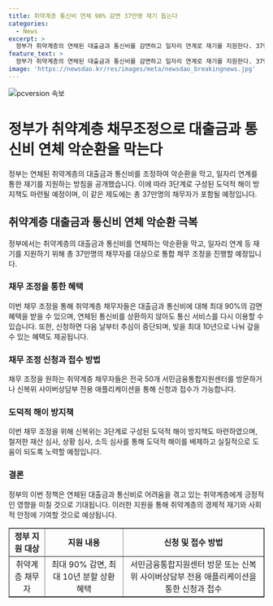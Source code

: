 ```yaml
---
title: 취약계층 통신비 연체 90% 감면 37만명 재기 돕는다
categories:
  - News
excerpt: >
  정부가 취약계층의 연체된 대출금과 통신비를 감면하고 일자리 연계로 재기를 지원한다. 37만명의 연체 통신채무자가 최대 90% 감면을 받을 수 있으며, 일반 채무자는 30% 면제, 알뜰폰이나 휴대폰 결제사 이용자는 최대 70% 감면 가능하다. 채무 조정으로 3개월 이상 연체하더라도 통신 서비스를 이용할 수 있고, 추심이 중단되며 빚은 최대 10년으로 나누어 상환 가능하다. 50개 지원센터를 방문하거나 앱을 통해 신청이 가능하며, 도덕적 해이 방지책도 마련되었다.
feature_text: >
  정부가 취약계층의 연체된 대출금과 통신비를 감면하고 일자리 연계로 재기를 지원한다. 37만명의 연체 통신채무자가 최대 90% 감면을 받을 수 있으며, 일반 채무자는 30% 면제, 알뜰폰이나 휴대폰 결제사 이용자는 최대 70% 감면 가능하다. 채무 조정으로 3개월 이상 연체하더라도 통신 서비스를 이용할 수 있고, 추심이 중단되며 빚은 최대 10년으로 나누어 상환 가능하다. 50개 지원센터를 방문하거나 앱을 통해 신청이 가능하며, 도덕적 해이 방지책도 마련되었다.
image: 'https://newsdao.kr/res/images/meta/newsdao_breakingnews.jpg'
---
```


<p><img src="https://newsdao.kr/res/images/meta/newsdao_breakingnews.jpg" alt="pcversion 속보" /></p>

<h1>정부가 취약계층 채무조정으로 대출금과 통신비 연체 악순환을 막는다</h1>

<p data-ke-size="size16">정부는 연체된 취약계층의 대출금과 통신비를 조정하여 악순환을 막고, 일자리 연계를 통한 재기를 지원하는 방침을 공개했습니다. 이에 따라 3단계로 구성된 도덕적 해이 방지책도 마련될 예정이며, 이 같은 제도에는 총 37만명의 채무자가 포함될 예정입니다.</p>

<h2 data-ke-size="size26">취약계층 대출금과 통신비 연체 악순환 극복</h2>

<p data-ke-size="size16">정부에서는 취약계층의 대출금과 통신비를 연체하는 악순환을 막고, 일자리 연계 등 재기를 지원하기 위해 총 37만명의 채무자를 대상으로 통합 채무 조정을 진행할 예정입니다.</p>

<h3>채무 조정을 통한 혜택</h3>

<p data-ke-size="size16">이번 채무 조정을 통해 취약계층 채무자들은 대출금과 통신비에 대해 최대 90%의 감면 혜택을 받을 수 있으며, 연체된 통신비를 상환하지 않아도 통신 서비스를 다시 이용할 수 있습니다. 또한, 신청하면 다음 날부터 추심이 중단되며, 빚을 최대 10년으로 나눠 갚을 수 있는 혜택도 제공됩니다.</p>

<h3>채무 조정 신청과 접수 방법</h3>

<p data-ke-size="size16">채무 조정을 원하는 취약계층 채무자들은 전국 50개 서민금융통합지원센터를 방문하거나 신복위 사이버상담부 전용 애플리케이션을 통해 신청과 접수가 가능합니다.</p>

<h3>도덕적 해이 방지책</h3>

<p data-ke-size="size16">이번 채무 조정을 위해 신복위는 3단계로 구성된 도덕적 해이 방지책도 마련하였으며, 철저한 재산 심사, 상황 심사, 소득 심사를 통해 도덕적 해이를 배제하고 실질적으로 도움이 되도록 노력할 예정입니다.</p>

<h3>결론</h3>

<p data-ke-size="size16">정부의 이번 정책은 연체된 대출금과 통신비로 어려움을 겪고 있는 취약계층에게 긍정적인 영향을 미칠 것으로 기대됩니다. 이러한 지원을 통해 취약계층의 경제적 재기와 사회적 안정에 기여할 것으로 예상됩니다.</p>

<table border="1" style="width: 100%;">
<tbody>
<tr>
<td style="text-align: center; height: 17px;"><b>정부 지원 대상</b></td>
<td style="text-align: center; height: 17px;"><b>지원 내용</b></td>
<td style="text-align: center; height: 17px;"><b>신청 및 접수 방법</b></td>
</tr>
<tr>
<td style="text-align: center; height: 17px;">취약계층 채무자</td>
<td style="text-align: center; height: 17px;">최대 90% 감면, 최대 10년 분할 상환 혜택</td>
<td style="text-align: center; height: 17px;">서민금융통합지원센터 방문 또는 신복위 사이버상담부 전용 애플리케이션을 통한 신청과 접수</td>
</tr>
</tbody>
</table>

